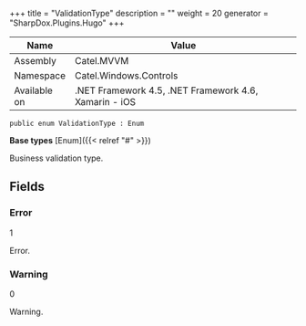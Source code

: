 

+++
title = "ValidationType" 
description = ""
weight = 20
generator = "SharpDox.Plugins.Hugo"
+++

Name|Value
---|---
Assembly|Catel.MVVM
Namespace|Catel.Windows.Controls
Available on|.NET Framework 4.5, .NET Framework 4.6, Xamarin - iOS

```
public enum ValidationType : Enum
```

**Base types**
[Enum]({{< relref "#" >}})

Business validation type.

## Fields

### Error

1

Error.

### Warning

0

Warning.


